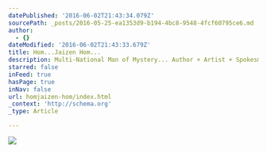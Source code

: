 ```yaml
---
datePublished: '2016-06-02T21:43:34.079Z'
sourcePath: _posts/2016-05-25-ea1353d9-b194-4bc8-9548-4fcf60795ce6.md
author:
  - {}
dateModified: '2016-06-02T21:43:33.679Z'
title: Hom...Jaizen Hom...
description: Multi-National Man of Mystery... Author + Artist + Spokesmodel + Actor + Producer
starred: false
inFeed: true
hasPage: true
inNav: false
url: homjaizen-hom/index.html
_context: 'http://schema.org'
_type: Article

---
```

![](https://the-grid-user-content.s3-us-west-2.amazonaws.com/68512221-6f69-49fc-a2ab-5fb2371877a3.jpg)